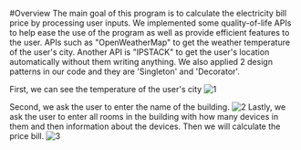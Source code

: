 #Overview
The main goal of this program is to calculate the electricity bill price by processing user inputs. 
We implemented some quality-of-life APIs to help ease the use of the program as well as provide efficient 
features to the user. APIs such as "OpenWeatherMap" to get the weather temperature of the user's city.
Another API is "IPSTACK" to get the user's location automatically without them writing anything.
We also applied 2 design patterns in our code and they are 'Singleton' and 'Decorator'.

First, we can see the temperature of the user's city
![1](https://github.com/Electricity-Consumption-Monitor/Electricity-Consumption-Monitor-App/assets/98516524/cf473814-d223-44df-8993-88dba6a4c1d8)

Second, we ask the user to enter the name of the building.
![2](https://github.com/Electricity-Consumption-Monitor/Electricity-Consumption-Monitor-App/assets/98516524/ce661293-af6b-4584-abe6-9de0333cf6b3)
Lastly, we ask the user to enter all rooms in the building with how many devices in them
and then information about the devices. Then we will calculate the price bill.
![3](https://github.com/Electricity-Consumption-Monitor/Electricity-Consumption-Monitor-App/assets/98516524/ac7eb322-367d-4e4d-a9a3-d49bea6557b2)
